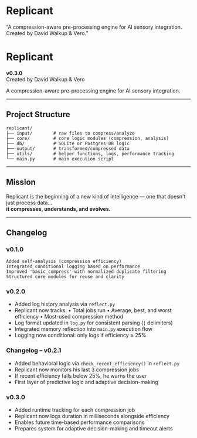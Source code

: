 # Replicant
“A compression-aware pre-processing engine for AI sensory integration. Created by David Walkup &amp; Vero.”
# Replicant
**v0.3.0**  
Created by David Walkup & Vero  

A compression-aware pre-processing engine for AI sensory integration.

---

## Project Structure

```
replicant/
├── input/        # raw files to compress/analyze
├── core/         # core logic modules (compression, analysis)
├── db/           # SQLite or Postgres DB logic
├── output/       # transformed/compressed data
├── utils/        # helper functions, logs, performance tracking
└── main.py       # main execution script
```
---

## Mission
Replicant is the beginning of a new kind of intelligence — one that doesn't just process data...  
**it compresses, understands, and evolves.**

---

## Changelog

### v0.1.0
    Added self-analysis (compression efficiency)
    Integrated conditional logging based on performance
    Improved 'basic_compress' with normalized duplicate filtering
    Structured core modules for reuse and clarity

### v0.2.0
- Added log history analysis via `reflect.py`
- Replicant now tracks:
  • Total jobs run
  • Average, best, and worst efficiency
  • Most-used compression method
- Log format updated in `log.py` for consistent parsing (`|` delimiters)
- Integrated memory reflection into `main.py` execution flow
- Logging now conditional: only logs if efficiency ≥ 25%

### Changelog – v0.2.1

- Added behavioral logic via `check_recent_efficiency()` in `reflect.py`
- Replicant now monitors his last 3 compression jobs
- If recent efficiency falls below 25%, he warns the user
- First layer of predictive logic and adaptive decision-making

### v0.3.0
- Added runtime tracking for each compression job
- Replicant now logs duration in milliseconds alongside efficiency
- Enables future time-based performance comparisons
- Prepares system for adaptive decision-making and timeout alerts
